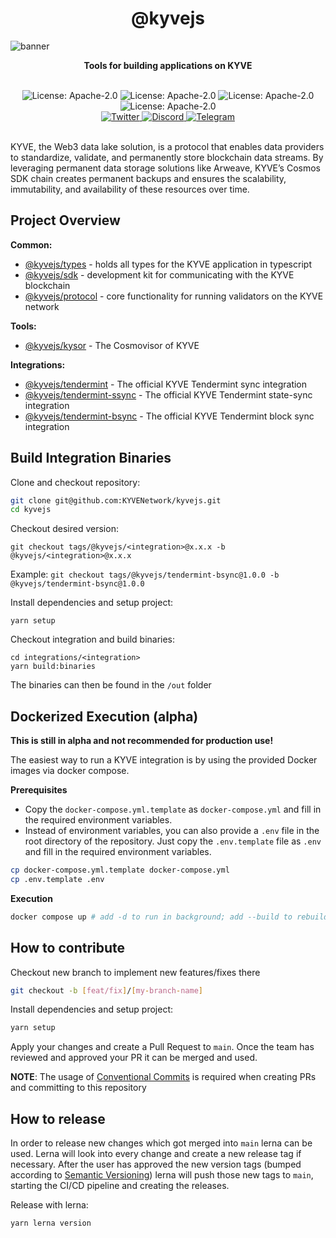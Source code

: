<div align="center">
  <h1>@kyvejs</h1>
</div>

![banner](https://arweave.net/RkC-azeak1eOQGOLSaPNzHo-ORc-cWgnmdJnSScedFE)

<p align="center">
<strong>Tools for building applications on KYVE</strong>
</p>

<br/>

<div align="center">
  <img alt="License: Apache-2.0" src="https://badgen.net/github/license/KYVENetwork/kyvejs?color=green" />

  <img alt="License: Apache-2.0" src="https://badgen.net/github/stars/KYVENetwork/kyvejs?color=green" />

  <img alt="License: Apache-2.0" src="https://badgen.net/github/contributors/KYVENetwork/kyvejs?color=green" />

  <img alt="License: Apache-2.0" src="https://badgen.net/github/releases/KYVENetwork/kyvejs?color=green" />
</div>

<div align="center">
  <a href="https://twitter.com/KYVENetwork" target="_blank">
    <img alt="Twitter" src="https://badgen.net/badge/icon/twitter?icon=twitter&label" />
  </a>
  <a href="https://discord.com/invite/kyve" target="_blank">
    <img alt="Discord" src="https://badgen.net/badge/icon/discord?icon=discord&label" />
  </a>
  <a href="https://t.me/kyvenet" target="_blank">
    <img alt="Telegram" src="https://badgen.net/badge/icon/telegram?icon=telegram&label" />
  </a>
</div>

<br/>

KYVE, the Web3 data lake solution, is a protocol that enables data providers to standardize, validate, and permanently store blockchain data streams. By leveraging permanent data storage solutions like Arweave, KYVE’s Cosmos SDK chain creates permanent backups and ensures the scalability, immutability, and availability of these resources over time.

## Project Overview

**Common:**

- [@kyvejs/types](common/types/README.md) - holds all types for the KYVE application in typescript
- [@kyvejs/sdk](common/sdk/README.md) - development kit for communicating with the KYVE blockchain
- [@kyvejs/protocol](common/protocol/README.md) - core functionality for running validators on the KYVE network

**Tools:**

- [@kyvejs/kysor](tools/kysor/README.md) - The Cosmovisor of KYVE

**Integrations:**

- [@kyvejs/tendermint](integrations/tendermint/README.md) - The official KYVE Tendermint sync integration
- [@kyvejs/tendermint-ssync](integrations/tendermint-ssync/README.md) - The official KYVE Tendermint state-sync integration
- [@kyvejs/tendermint-bsync](integrations/tendermint-bsync/README.md) - The official KYVE Tendermint block sync integration

## Build Integration Binaries

Clone and checkout repository:

```bash
git clone git@github.com:KYVENetwork/kyvejs.git
cd kyvejs
```

Checkout desired version:

```
git checkout tags/@kyvejs/<integration>@x.x.x -b @kyvejs/<integration>@x.x.x
```

Example: `git checkout tags/@kyvejs/tendermint-bsync@1.0.0 -b @kyvejs/tendermint-bsync@1.0.0`

Install dependencies and setup project:

```
yarn setup
```

Checkout integration and build binaries:

```
cd integrations/<integration>
yarn build:binaries
```

The binaries can then be found in the `/out` folder

## Dockerized Execution (alpha)

**This is still in alpha and not recommended for production use!**

The easiest way to run a KYVE integration is by using the provided Docker images via docker compose. 

**Prerequisites**
- Copy the `docker-compose.yml.template` as `docker-compose.yml` and fill in the required environment variables.
- Instead of environment variables, you can also provide a `.env` file in the root directory of the repository. Just copy the `.env.template` file as `.env` and fill in the required environment variables.

```bash
cp docker-compose.yml.template docker-compose.yml
cp .env.template .env
```

**Execution**
```bash
docker compose up # add -d to run in background; add --build to rebuild images
```


## How to contribute

Checkout new branch to implement new features/fixes there

```bash
git checkout -b [feat/fix]/[my-branch-name]
```

Install dependencies and setup project:

```bash
yarn setup
```

Apply your changes and create a Pull Request to `main`. Once the team has
reviewed and approved your PR it can be merged and used.

**NOTE**: The usage of [Conventional Commits](https://conventionalcommits.org) is required when creating PRs and committing to this repository

## How to release

In order to release new changes which got merged into `main` lerna can be used. Lerna will look into every change and create a new release tag if necessary. After the user has approved the new version tags (bumped according to [Semantic Versioning](https://semver.org/)) lerna will push those new tags to `main`, starting the CI/CD pipeline and creating the releases.

Release with lerna:

```
yarn lerna version
```
